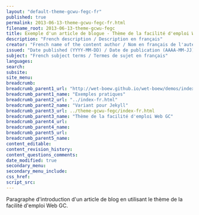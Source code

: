 ```yaml
---
layout: "default-theme-gcwu-fegc-fr"
published: true
permalink: 2013-06-13-theme-gcwu-fegc-fr.html
filename_root: 2013-06-13-theme-gcwu-fegc
title: Exemple d'un article de blogue - Thème de la facilité d'emploi Web GC
description: "French description / Description en français"
creator: "French name of the content author / Nom en français de l'auteur du contenu"
issued: "Date published (YYYY-MM-DD) / Date de publication (AAAA-MM-JJ)"
subject: "French subject terms / Termes de sujet en français"
languages:
search:
subsite:
site_menu:
breadcrumb:
breadcrumb_parent1_url: "http://wet-boew.github.io/wet-boew/demos/index-fra.html"
breadcrumb_parent1_name: "Exemples pratiques"
breadcrumb_parent2_url: "../index-fr.html"
breadcrumb_parent2_name: "Variant pour Jekyll"
breadcrumb_parent3_url: ../theme-gcwu-fegc/index-fr.html
breadcrumb_parent3_name: "Thème de la facilité d'emploi Web GC"
breadcrumb_parent4_url:
breadcrumb_parent4_name:
breadcrumb_parent5_url:
breadcrumb_parent5_name:
content_editable:
content_revision_history:
content_questions_comments:
date_modified: true
secondary_menu:
secondary_menu_include:
css_href:
script_src:
---
```


Paragraphe d'introduction d'un article de blog en utilisant le thème de la facilité d'emploi Web GC.
